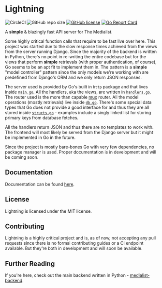 # Lightning
![CircleCI](https://img.shields.io/circleci/build/github/mentix02/lightning/master)
![GitHub repo size](https://img.shields.io/github/repo-size/mentix02/lightning)
[![GitHub license](https://img.shields.io/github/license/mentix02/lightning)](https://github.com/mentix02/lightning/blob/master/LICENSE)
[![Go Report Card](https://goreportcard.com/badge/github.com/mentix02/lightning)](https://goreportcard.com/report/github.com/mentix02/lightning)

A **simple** & blazingly fast API server for The Medialist.

Some highly critical function calls that require to be fast live over here. This project was started due to the slow
response times achieved from the views from the server running Django. Since the majority of the backend is written in
Python, there's no point in re-writing the entire codebase but for the views that perform **simple** retrievals (with proper 
authentication, of course), Go seems to be an apt fit to implement them in. The pattern is a **simple** "model controller"
pattern since the only models we're working with are predefined from Django's ORM and we only return
JSON responses.

The server used is provided by Go's built in `http` package and that lives inside [`main.go`](main.go). All the handlers, 
aka the views, are written in [`handlers.go`](handlers.go).
The router used is the more than capable [mux](https://github.com/gorilla/mux) router. All the model operations
(mostly retrievals) live inside [`db.go`](db.go). There's some special data types that Go does not provide a good interface
for and thus they are all stored inside [`structs.go`](structs.go) - examples include a singly linked list for storing
primary keys from database fetches.

All the handlers return JSON and thus there are no templates to work with. The frontend will most likely be served from
the Django server but it might be implemented in Go in the future.

Since the project is mostly bare-bones Go with very few dependencies, no package manager is used. Proper documentation
is in development and will be coming soon.

## Documentation

Documentation can be found [here](docs).

## License

Lightning is licensed under the MIT license.

## Contributing

Lightning is a highly critical project and is, as of now, not accepting any pull requests since there is no formal
contributing guides or a CI endpoint available. But they're both in development and will soon be available.

## Further Reading

If you're here, check out the main backend written in Python - [medialist-backend](https://github.com/mentix02/medialist-backend).
